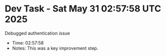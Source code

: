 # Dev Task - Sat May 31 02:57:58 UTC 2025
Debugged authentication issue
- Time: 02:57:58
- Notes: This was a key improvement step.
